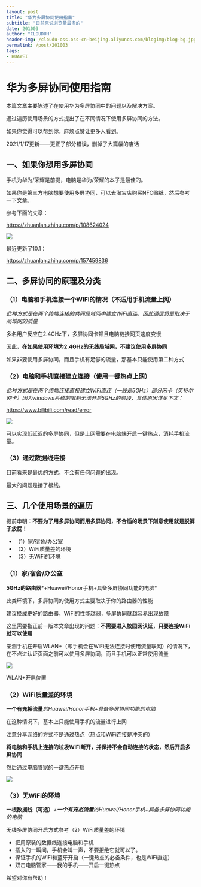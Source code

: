 ```yaml
---
layout: post
title: "华为多屏协同使用指南"
subtitle: "目前来说浏览量最多的"
date: 201003
author: "CLOUDUH"
header-img: /cloudu-oss.oss-cn-beijing.aliyuncs.com/blogimg/blog-bg.jpg
permalink: /post/201003
tags:
- HUAWEI
---
```


# 华为多屏协同使用指南

本篇文章主要陈述了在使用华为多屏协同中的问题以及解决方案。

通过遍历使用场景的方式提出了在不同情况下使用多屏协同的方法。

如果你觉得可以帮到你，麻烦点赞让更多人看到。

2021/1/17更新——更正了部分错误，删掉了大篇幅的废话

## 一、如果你想用多屏协同

手机为华为/荣耀是前提，电脑是华为/荣耀的本子是最佳的。

如果你是第三方电脑想要使用多屏协同，可以去淘宝店购买NFC贴纸，然后参考一下文章。

参考下面的文章：

https://zhuanlan.zhihu.com/p/108624024

![](../attachment/Blog%20v2-03b3f83aa51ab73da2cf0a0dd0d9b954_180x120.jpg)

最近更新了10.1：

https://zhuanlan.zhihu.com/p/157459836

## 二、多屏协同的原理及分类

### （1）电脑和手机连接一个WiFi的情况（不适用手机流量上网）

*此种方式是在两个终端连接的共同局域网中建立WiFi直连，因此通信质量取决于局域网的质量*

多名用户反应在2.4GHz下，多屏协同卡顿且电脑链接网页速度变慢

因此，**在如果使用环境为2.4GHz的无线局域网，不建议使用多屏协同**

如果非要使用多屏协同，而且手机有足够的流量，那基本只能使用第二种方式

### （2）电脑和手机直接建立连接（使用一键热点上网）

*此种方式是在两个终端连接直接建立WiFi直连（一般是5GHz）部分网卡（英特尔网卡）因为windows系统的限制无法开启5GHz的频段，具体原因详见下文：*

https://www.bilibili.com/read/error

![](../attachment/Blog%20v2-f2620ef85be3fc61887818b82ff0de63_180x120.jpg)

可以实现低延迟的多屏协同，但是上网需要在电脑端开启一键热点，消耗手机流量。

### （3）通过数据线连接

目前看来是最优的方式，不会有任何问题的出现。

最大的问题是接了根线。

## 三、几个使用场景的遍历

提前申明：**不要为了用多屏协同而用多屏协同，不合适的场景下刻意使用就是脱裤子放屁！**

- （1）家/宿舍/办公室
- （2）WiFi质量差的环境
- （3）无WiFi的环境

### （1）家/宿舍/办公室

**5GHz的路由器***+Huawei/Honor手机+具备多屏协同功能的电脑*

此类环境下，多屏协同的使用方式主要取决于你的路由器的性能

建议换成更好的路由器，WiFi的性能越弱，多屏协同就越容易出现故障

这里需要指正前一版本文章出现的问题：**不需要进入校园网认证，只要连接WiFi就可以使用**

亲测手机在开启WLAN+（即手机会在WiFi无法连接时使用流量联网）的情况下，在不点进认证页面之前可以使用多屏协同，而且手机可以正常使用流量

![](../attachment/Blog%20v2-5a7f328bcc29622b0c58c78d204ccf65_b.png)

WLAN+开启位置

### **（2）WiFi质量差的环境**

**一个有充裕流量***的Huawei/Honor手机+具备多屏协同功能的电脑*

在这种情况下，基本上只能使用手机的流量进行上网

注意分享网络的方式不是通过热点（热点和WiFi连接是冲突的）

**将电脑和手机上连接的垃圾WiFi断开，并保持不会自动连接的状态，然后开启多屏协同**

然后通过电脑管家的一键热点开启

![](../attachment/Blog%20v2-acb28d78f0d6b8195c82c3bd967efc3a_b.png)

### （3）无WiFi的环境

**一根数据线（可选）***+***一个有充裕流量***的Huawei/Honor手机+具备多屏协同功能的电脑*

无线多屏协同开启方式参考（2）WiFi质量差的环境

- 把用原装的数据线连接电脑和手机
- 插入的一瞬间，手机会叫一声，不要拒绝它就可以了。
- 保证手机的WiFi和蓝牙开启（一键热点的必备条件，也是WiFi直连）
- 双击电脑管家——我的手机——开启一键热点

希望对你有帮助！

